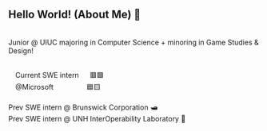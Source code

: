 ## Hello World! (About Me) 👋
<br>
Junior @ UIUC majoring in Computer Science + minoring in Game Studies & Design! <br> <br>

&emsp;Current SWE intern &emsp; 🟥🟩 <br>
&emsp;@Microsoft   &emsp; &emsp; &emsp; &thinsp; &thinsp;🟦🟨 <br>
<br>
Prev SWE intern @ Brunswick Corporation 🛥️ <br>
Prev SWE intern @ UNH InterOperability Laboratory 🛜

<!--
**yangt49/yangt49** is a ✨ _special_ ✨ repository because its `README.md` (this file) appears on your GitHub profile.

Here are some ideas to get you started:

- 🔭 I’m currently working on ...
- 🌱 I’m currently learning ...
- 👯 I’m looking to collaborate on ...
- 🤔 I’m looking for help with ...
- 💬 Ask me about ...
- 📫 How to reach me: ...
- 😄 Pronouns: ...
- ⚡ Fun fact: ...
-->
